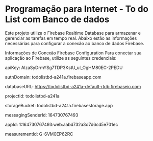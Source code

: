 # Programação para Internet - To do List com Banco de dados

Este projeto utiliza o Firebase Realtime Database para armazenar e gerenciar as tarefas em tempo real. Abaixo estão as informações necessárias para configurar a conexão ao banco de dados Firebase.

Informações de Conexão
Firebase Configuration
Para conectar sua aplicação ao Firebase, utilize as seguintes credenciais:

apiKey: AIzaSyDrmYSg7TDP3KstU_uI_OgHM80EC-2PEDU 

authDomain: todolistbd-a241a.firebaseapp.com

databaseURL: https://todolistbd-a241a-default-rtdb.firebaseio.com

projectId: todolistbd-a241a

storageBucket: todolistbd-a241a.firebasestorage.app

messagingSenderId: 164730767493

appId: 1:164730767493:web:aabd732a3d7d6cd5e701ec

measurementId: G-6VM0EP62RC
